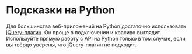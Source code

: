 # Подсказки на Python

Для большинства веб-приложений на Python достаточно использовать [jQuery-плагин](https://dadata.ru/suggestions/usage/). Он проще в подключении и красиво выглядит. Используйте прямую работу с API на Python только в том случае, если вы твёрдо уверены, что jQuery-плагин не подходит.
